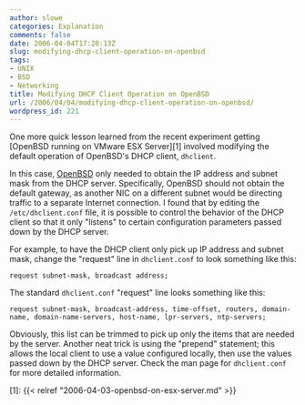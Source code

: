 ```yaml
---
author: slowe
categories: Explanation
comments: false
date: 2006-04-04T17:20:13Z
slug: modifying-dhcp-client-operation-on-openbsd
tags:
- UNIX
- BSD
- Networking
title: Modifying DHCP Client Operation on OpenBSD
url: /2006/04/04/modifying-dhcp-client-operation-on-openbsd/
wordpress_id: 221
---
```


One more quick lesson learned from the recent experiment getting [OpenBSD running on VMware ESX Server][1] involved modifying the default operation of OpenBSD's DHCP client, `dhclient`.

In this case, [OpenBSD](http://www.openbsd.org/) only needed to obtain the IP address and subnet mask from the DHCP server. Specifically, OpenBSD should not obtain the default gateway, as another NIC on a different subnet would be directing traffic to a separate Internet connection. I found that by editing the `/etc/dhclient.conf` file, it is possible to control the behavior of the DHCP client so that it only "listens" to certain configuration parameters passed down by the DHCP server.

For example, to have the DHCP client only pick up IP address and subnet mask, change the "request" line in `dhclient.conf` to look something like this:

    request subnet-mask, broadcast address;

The standard `dhclient.conf` "request" line looks something like this:

    request subnet-mask, broadcast-address, time-offset, routers, domain-name, domain-name-servers, host-name, lpr-servers, ntp-servers;

Obviously, this list can be trimmed to pick up only the items that are needed by the server. Another neat trick is using the "prepend" statement; this allows the local client to use a value configured locally, then use the values passed down by the DHCP server. Check the man page for `dhclient.conf` for more detailed information.

[1]: {{< relref "2006-04-03-openbsd-on-esx-server.md" >}}
